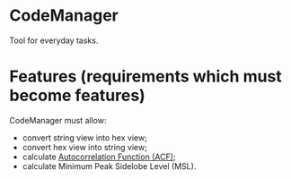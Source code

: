 CodeManager
===========
Tool for everyday tasks.

Features (requirements which must become features)
==================================================
CodeManager must allow:
- convert string view into hex view;
- convert hex view into string view;
- calculate [Autocorrelation Function (ACF)](http://en.wikipedia.org/wiki/Autocorrelation);
- calculate Minimum Peak Sidelobe Level (MSL).
